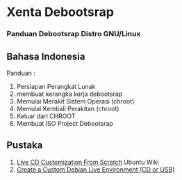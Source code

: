 <h1>Xenta Debootsrap</h1>
<h3>Panduan Debootsrap Distro GNU/Linux</h3>
<h2>Bahasa Indonesia</h2>
<a>Panduan :</a>
<ol>
  <li>Persiapan Perangkat Lunak  </li>
  <li>membuat kerangka kerja debootsrap</li>
  <li>Memulai Merakit Sistem Operasi (chroot)</li>	
  <li>Memulai Kembali Perakitan (chroot)</li>
  <li>Keluar dari CHROOT</li>
  <li>Membuat ISO Project Debootsrap</li>
</ol>

<h2>Pustaka</h2>
<ol>
  <li><a href="https://help.ubuntu.com/community/LiveCDCustomizationFromScratch" alt="wiki ubuntu"> Live CD Customization From Scratch</a> Ubuntu Wiki</li>
   <li><a href="http://willhaley.com/blog/create-a-custom-debian-stretch-live-environment-ubuntu-17-zesty/" alt="Will Haley"> Create a Custom Debian Live Environment (CD or USB) </li>
  </ol>
